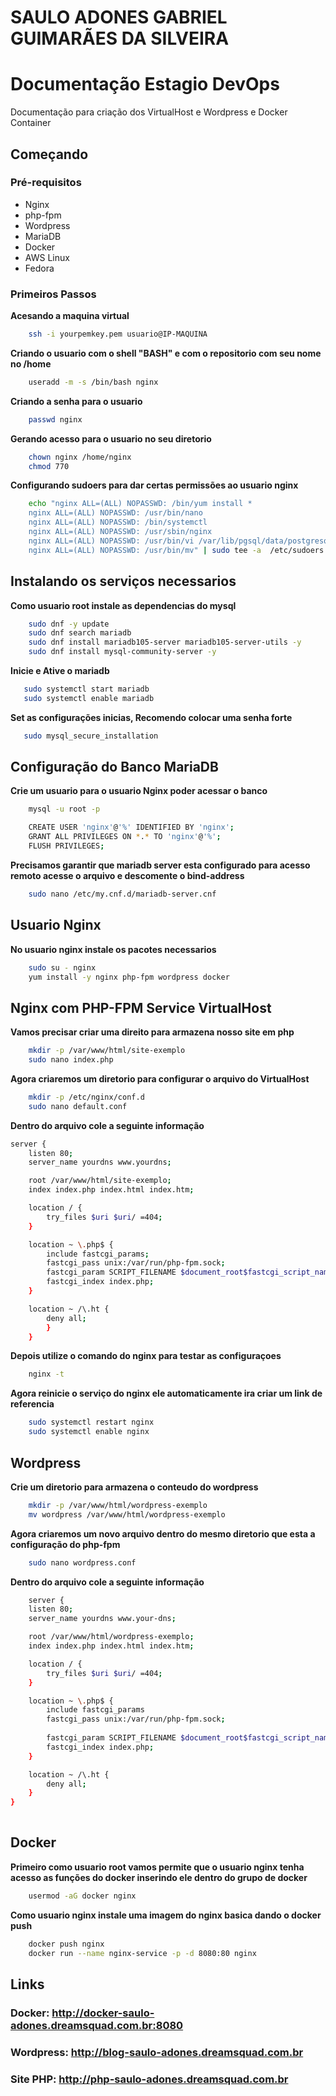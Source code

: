 # SAULO ADONES GABRIEL GUIMARÃES DA SILVEIRA
# Documentação Estagio DevOps

Documentação para criação dos VirtualHost e Wordpress e Docker Container

## Começando

### Pré-requisitos

- Nginx
- php-fpm
- Wordpress
- MariaDB
- Docker
- AWS Linux
- Fedora

### Primeiros Passos

**Acesando a maquina virtual**

```bash
    ssh -i yourpemkey.pem usuario@IP-MAQUINA
```

**Criando o usuario com o shell "BASH" e com o repositorio com seu nome no /home** 

```bash
    useradd -m -s /bin/bash nginx
```

**Criando a senha para o usuario**

```bash
    passwd nginx
```
**Gerando acesso para o usuario no seu diretorio**
```bash
    chown nginx /home/nginx
    chmod 770 
```

**Configurando sudoers para dar certas permissões ao usuario nginx**


```bash
    echo "nginx ALL=(ALL) NOPASSWD: /bin/yum install *
    nginx ALL=(ALL) NOPASSWD: /usr/bin/nano
    nginx ALL=(ALL) NOPASSWD: /bin/systemctl
    nginx ALL=(ALL) NOPASSWD: /usr/sbin/nginx
    nginx ALL=(ALL) NOPASSWD: /usr/bin/vi /var/lib/pgsql/data/postgresql.conf
    nginx ALL=(ALL) NOPASSWD: /usr/bin/mv" | sudo tee -a  /etc/sudoers.d/nginx_sudoers    
```

## Instalando os serviços necessarios

**Como usuario root instale as dependencias do mysql**

```bash
    sudo dnf -y update
    sudo dnf search mariadb
    sudo dnf install mariadb105-server mariadb105-server-utils -y
    sudo dnf install mysql-community-server -y
```

**Inicie e Ative o mariadb**

```bash
   sudo systemctl start mariadb
   sudo systemctl enable mariadb
```
**Set as configurações inicias, Recomendo colocar uma senha forte**

```bash
   sudo mysql_secure_installation
```

## Configuração do Banco MariaDB

**Crie um usuario para o usuario Nginx poder acessar o banco**

```bash
    mysql -u root -p
```
```bash
    CREATE USER 'nginx'@'%' IDENTIFIED BY 'nginx';
    GRANT ALL PRIVILEGES ON *.* TO 'nginx'@'%';
    FLUSH PRIVILEGES;
```
**Precisamos garantir que mariadb server esta configurado para acesso remoto acesse o arquivo e descomente o bind-address**

```bash
    sudo nano /etc/my.cnf.d/mariadb-server.cnf 
```

## Usuario Nginx

**No usuario nginx instale os pacotes necessarios**

```bash
    sudo su - nginx
    yum install -y nginx php-fpm wordpress docker
```

## Nginx com PHP-FPM Service VirtualHost

**Vamos precisar criar uma direito para armazena nosso site em php**

```bash
    mkdir -p /var/www/html/site-exemplo
    sudo nano index.php
```

**Agora criaremos um diretorio para configurar o arquivo do VirtualHost**

```bash
    mkdir -p /etc/nginx/conf.d
    sudo nano default.conf
```

**Dentro do arquivo cole a seguinte informação**

```bash
server {
    listen 80;
    server_name yourdns www.yourdns;

    root /var/www/html/site-exemplo;  
    index index.php index.html index.htm;

    location / {
        try_files $uri $uri/ =404;
    }

    location ~ \.php$ {
        include fastcgi_params;
        fastcgi_pass unix:/var/run/php-fpm.sock;  
        fastcgi_param SCRIPT_FILENAME $document_root$fastcgi_script_name;
        fastcgi_index index.php;
    }

    location ~ /\.ht {
        deny all;
        }
    }

```
**Depois utilize o comando do nginx para testar as configuraçoes**

```bash
    nginx -t
```

**Agora reinicie o serviço do nginx ele automaticamente ira criar um link de referencia**

```bash
    sudo systemctl restart nginx
    sudo systemctl enable nginx
```

## Wordpress

**Crie um diretorio para armazena o conteudo do wordpress**

```bash
    mkdir -p /var/www/html/wordpress-exemplo
    mv wordpress /var/www/html/wordpress-exemplo
```

**Agora criaremos um novo arquivo dentro do mesmo diretorio que esta a configuração do php-fpm**

```bash
    sudo nano wordpress.conf
```

**Dentro do arquivo cole a seguinte informação**
```bash
    server {
    listen 80;
    server_name yourdns www.your-dns;

    root /var/www/html/wordpress-exemplo; 
    index index.php index.html index.htm;

    location / {
        try_files $uri $uri/ =404;
    }

    location ~ \.php$ {
        include fastcgi_params
        fastcgi_pass unix:/var/run/php-fpm.sock;
        
        fastcgi_param SCRIPT_FILENAME $document_root$fastcgi_script_name;
        fastcgi_index index.php;
    }

    location ~ /\.ht {
        deny all;
    }
}
  
```

## Docker

**Primeiro como usuario root vamos permite que o usuario nginx tenha acesso as funções do docker inserindo ele dentro do grupo de docker**

```bash
    usermod -aG docker nginx
```

**Como usuario nginx instale uma imagem do nginx basica dando o docker push**

```bash
    docker push nginx
    docker run --name nginx-service -p -d 8080:80 nginx
```

## Links

### Docker: http://docker-saulo-adones.dreamsquad.com.br:8080
### Wordpress: http://blog-saulo-adones.dreamsquad.com.br
### Site PHP: http://php-saulo-adones.dreamsquad.com.br
